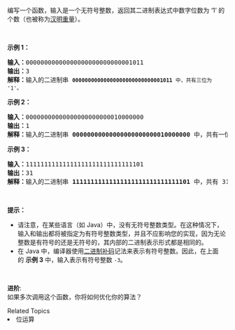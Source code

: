 <p>编写一个函数，输入是一个无符号整数，返回其二进制表达式中数字位数为 &lsquo;1&rsquo;&nbsp;的个数（也被称为<a href="https://baike.baidu.com/item/%E6%B1%89%E6%98%8E%E9%87%8D%E9%87%8F" target="_blank">汉明重量</a>）。</p>

<p>&nbsp;</p>

<p><strong>示例 1：</strong></p>

<pre><strong>输入：</strong>00000000000000000000000000001011
<strong>输出：</strong>3
<strong>解释：</strong>输入的二进制串 <code><strong>00000000000000000000000000001011</strong>&nbsp;中，共有三位为 &#39;1&#39;。</code>
</pre>

<p><strong>示例 2：</strong></p>

<pre><strong>输入：</strong>00000000000000000000000010000000
<strong>输出：</strong>1
<strong>解释：</strong>输入的二进制串 <strong>00000000000000000000000010000000</strong>&nbsp;中，共有一位为 &#39;1&#39;。
</pre>

<p><strong>示例 3：</strong></p>

<pre><strong>输入：</strong>11111111111111111111111111111101
<strong>输出：</strong>31
<strong>解释：</strong>输入的二进制串 <strong>11111111111111111111111111111101</strong> 中，共有 31 位为 &#39;1&#39;。</pre>

<p>&nbsp;</p>

<p><strong>提示：</strong></p>

<ul>
	<li>请注意，在某些语言（如 Java）中，没有无符号整数类型。在这种情况下，输入和输出都将被指定为有符号整数类型，并且不应影响您的实现，因为无论整数是有符号的还是无符号的，其内部的二进制表示形式都是相同的。</li>
	<li>在 Java 中，编译器使用<a href="https://baike.baidu.com/item/二进制补码/5295284" target="_blank">二进制补码</a>记法来表示有符号整数。因此，在上面的&nbsp;<strong>示例 3</strong>&nbsp;中，输入表示有符号整数 <code>-3</code>。</li>
</ul>

<p>&nbsp;</p>

<p><strong>进阶</strong>:<br>
如果多次调用这个函数，你将如何优化你的算法？</p>
<div><div>Related Topics</div><div><li>位运算</li></div></div>